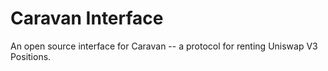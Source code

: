 # Caravan Interface

An open source interface for Caravan -- a protocol for renting Uniswap V3 Positions.
